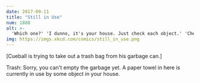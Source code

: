 ```yaml
---
date: 2017-09-11
title: "Still in Use"
num: 1888
alt: >-
  'Which one?' 'I dunno, it's your house. Just check each object.' 'Check it for *what*?' 'Whether it looks like it might have touched a paper towel at some point and then forgotten to let go.' '...' 'You can also Google to learn how to check which things are using which resources.' 'You know, I'll just leave the towel there and try again tomorrow.'
img: https://imgs.xkcd.com/comics/still_in_use.png
---
```

[Cueball is trying to take out a trash bag from his garbage can.]

Trash: Sorry, you can't empty the garbage yet. A paper towel in here is currently in use by some object in your house.